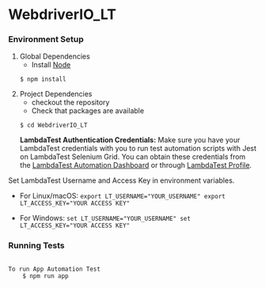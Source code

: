 # WebdriverIO_LT

### Environment Setup

1. Global Dependencies
    * Install [Node](https://nodejs.org/en/download/)
    ```
    $ npm install
    ```
2. Project Dependencies
    * checkout the repository
    * Check that packages are available
    ```
    $ cd WebdriverIO_LT
    ```
    **LambdaTest Authentication Credentials:** Make sure you have your LambdaTest credentials with you to run test automation scripts with Jest on LambdaTest Selenium Grid. You can obtain these credentials from the [LambdaTest Automation Dashboard](https://automation.lambdatest.com/) or through [LambdaTest Profile](https://accounts.lambdatest.com/detail/profile).

Set LambdaTest Username and Access Key in environment variables.

* For Linux/macOS:
`export LT_USERNAME="YOUR_USERNAME"
export LT_ACCESS_KEY="YOUR ACCESS KEY"`

* For Windows:
`set LT_USERNAME="YOUR_USERNAME"
set LT_ACCESS_KEY="YOUR ACCESS KEY"`
    
### Running Tests

```

To run App Automation Test
    $ npm run app 
```    

